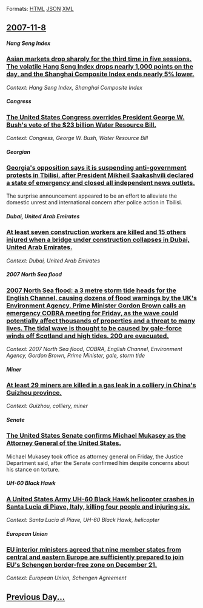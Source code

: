 
Formats: [HTML](2007/11/8/index.html)  [JSON](2007/11/8/index.json)  [XML](2007/11/8/index.xml)  

## [2007-11-8](/news/2007/11/8/index.md)

##### Hang Seng Index
### [ Asian markets drop sharply for the third time in five sessions. The volatile Hang Seng Index drops nearly 1,000 points on the day, and the Shanghai Composite Index ends nearly 5% lower. ](/news/2007/11/8/asian-markets-drop-sharply-for-the-third-time-in-five-sessions-the-volatile-hang-seng-index-drops-nearly-1-000-points-on-the-day-and-the.md)
_Context: Hang Seng Index, Shanghai Composite Index_

##### Congress
### [ The United States Congress overrides President George W. Bush's veto of the $23 billion Water Resource Bill. ](/news/2007/11/8/the-united-states-congress-overrides-president-george-w-bush-s-veto-of-the-23-billion-water-resource-bill.md)
_Context: Congress, George W. Bush, Water Resource Bill_

#####  Georgian
### [ Georgia's opposition says it is suspending anti-government protests in Tbilisi, after President Mikheil Saakashvili declared a state of emergency and closed all independent news outlets. ](/news/2007/11/8/georgia-s-opposition-says-it-is-suspending-anti-government-protests-in-tbilisi-after-president-mikheil-saakashvili-declared-a-state-of-eme.md)
The surprise announcement appeared to be an effort to alleviate the domestic unrest and international concern after police action in Tbilisi.

##### Dubai, United Arab Emirates
### [ At least seven construction workers are killed and 15 others injured when a bridge under construction collapses in Dubai, United Arab Emirates. ](/news/2007/11/8/at-least-seven-construction-workers-are-killed-and-15-others-injured-when-a-bridge-under-construction-collapses-in-dubai-united-arab-emira.md)
_Context: Dubai, United Arab Emirates_

##### 2007 North Sea flood
### [ 2007 North Sea flood: a 3 metre storm tide heads for the English Channel, causing dozens of flood warnings by the UK's Environment Agency. Prime Minister Gordon Brown calls an emergency COBRA meeting for Friday, as the wave could potentially affect thousands of properties and a threat to many lives. The tidal wave is thought to be caused by gale-force winds off Scotland and high tides. 200 are evacuated. ](/news/2007/11/8/2007-north-sea-flood-a-3-metre-storm-tide-heads-for-the-english-channel-causing-dozens-of-flood-warnings-by-the-uk-s-environment-agency.md)
_Context: 2007 North Sea flood, COBRA, English Channel, Environment Agency, Gordon Brown, Prime Minister, gale, storm tide_

##### Miner
### [ At least 29 miners are killed in a gas leak in a colliery in China's Guizhou province. ](/news/2007/11/8/at-least-29-miners-are-killed-in-a-gas-leak-in-a-colliery-in-china-s-guizhou-province.md)
_Context: Guizhou, colliery, miner_

##### Senate
### [ The United States Senate confirms Michael Mukasey as the Attorney General of the United States. ](/news/2007/11/8/the-united-states-senate-confirms-michael-mukasey-as-the-attorney-general-of-the-united-states.md)
Michael Mukasey took office as attorney general on Friday, the Justice Department said, after the Senate confirmed him despite concerns about his stance on torture.

##### UH-60 Black Hawk
### [ A United States Army UH-60 Black Hawk helicopter crashes in Santa Lucia di Piave, Italy, killing four people and injuring six. ](/news/2007/11/8/a-united-states-army-uh-60-black-hawk-helicopter-crashes-in-santa-lucia-di-piave-italy-killing-four-people-and-injuring-six.md)
_Context: Santa Lucia di Piave, UH-60 Black Hawk, helicopter_

##### European Union
### [ EU interior ministers agreed that nine member states from central and eastern Europe are sufficiently prepared to join EU's Schengen border-free zone on December 21. ](/news/2007/11/8/eu-interior-ministers-agreed-that-nine-member-states-from-central-and-eastern-europe-are-sufficiently-prepared-to-join-eu-s-schengen-border.md)
_Context: European Union, Schengen Agreement_

## [Previous Day...](/news/2007/11/7/index.md)

